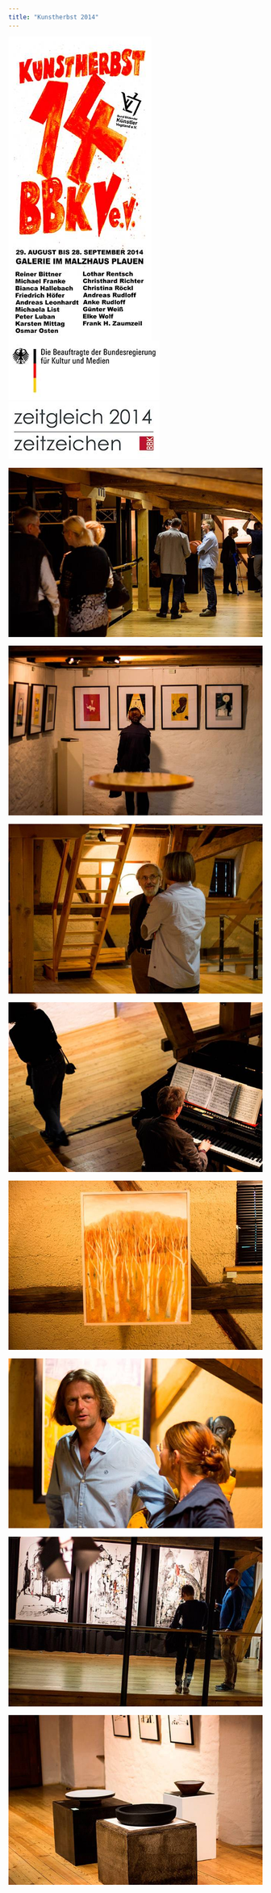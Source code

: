 ```yaml
---
title: "Kunstherbst 2014"
---
```

<p style="display: flow-root;">
    <img src="/img/kunstherbst-2014/kunstherbst-2014-einladung.jpg" alt="Kunstherbst 2014" style="float: left; margin-right: 16px;">
    <img src="/img/bkm-logo.jpg" alt="Die Beauftragte der Bundesregierung für Kultur und Medien Logo">
    <img src="/img/zz-logo.jpg" alt="Zeitgleich Zeitzeichen Logo">
</p>

![Kunstherbst 2014 – 1](/img/kunstherbst-2014/kunstherbst-2014-1.jpg)

![Kunstherbst 2014 – 2](/img/kunstherbst-2014/kunstherbst-2014-2.jpg)

<!--more-->

![Kunstherbst 2014 – 3](/img/kunstherbst-2014/kunstherbst-2014-3.jpg)

![Kunstherbst 2014 – 4](/img/kunstherbst-2014/kunstherbst-2014-4.jpg)

![Kunstherbst 2014 – 5](/img/kunstherbst-2014/kunstherbst-2014-5.jpg)

![Kunstherbst 2014 – 6](/img/kunstherbst-2014/kunstherbst-2014-6.jpg)

![Kunstherbst 2014 – 7](/img/kunstherbst-2014/kunstherbst-2014-7.jpg)

![Kunstherbst 2014 – 8](/img/kunstherbst-2014/kunstherbst-2014-8.jpg)
